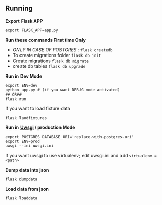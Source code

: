 ## Running

**Export Flask APP**

```
export FLASK_APP=app.py
```

**Run these commands First time Only**
- *ONLY IN CASE OF POSTGRES* : ```flask createdb```
- To create migrations folder ```flask db init```
- Create migrations ```flask db migrate```
- create db tables ```flask db upgrade```


**Run in Dev Mode**
```
export ENV=dev
python app.py # (if you want DEBUG mode activated)
## OR##
flask run
```
If you want to load fixture data
```
flask laodfixtures
```

**Run in [Uwsgi](https://uwsgi-docs.readthedocs.io/en/latest/) / production Mode**
```
export POSTGRES_DATABASE_URI='replace-with-postgres-uri'
export ENV=prod
uwsgi --ini uwsgi.ini
```
If you want uwsgi to use virtualenv; edit uwsgi.ini and add ```virtualenv = <path>```

**Dump data into json**
```
flask dumpdata
```

**Load data from json**
```
flask loaddata
```



